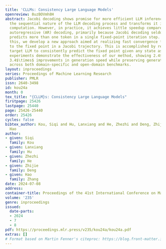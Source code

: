 ```yaml
---
title: 'CLLMs: Consistency Large Language Models'
openreview: 8uzBOVmh8H
abstract: Jacobi decoding shows promise for more efficient LLM inference as it breaks
  the sequential nature of the LLM decoding process and transforms it into more parallelizable
  computation. However, in practice, it achieves little speedup compared to traditional
  autoregressive (AR) decoding, primarily because Jacobi decoding seldom accurately
  predicts more than one token in a single fixed-point iteration step. To address
  this, we develop a new approach aimed at realizing fast convergence from any state
  to the fixed point in a Jacobi trajectory. This is accomplished by refining the
  target LLM to consistently predict the fixed point given any state as input. Extensive
  experiments demonstrate the effectiveness of our method, showing 2.4$\times$ to
  3.4$\times$ improvements in generation speed while preserving generation quality
  across both domain-specific and open-domain benchmarks.
layout: inproceedings
series: Proceedings of Machine Learning Research
publisher: PMLR
issn: 2640-3498
id: kou24a
month: 0
tex_title: "{CLLM}s: Consistency Large Language Models"
firstpage: 25426
lastpage: 25440
page: 25426-25440
order: 25426
cycles: false
bibtex_author: Kou, Siqi and Hu, Lanxiang and He, Zhezhi and Deng, Zhijie and Zhang,
  Hao
author:
- given: Siqi
  family: Kou
- given: Lanxiang
  family: Hu
- given: Zhezhi
  family: He
- given: Zhijie
  family: Deng
- given: Hao
  family: Zhang
date: 2024-07-08
address:
container-title: Proceedings of the 41st International Conference on Machine Learning
volume: '235'
genre: inproceedings
issued:
  date-parts:
  - 2024
  - 7
  - 8
pdf: https://proceedings.mlr.press/v235/kou24a/kou24a.pdf
extras: []
# Format based on Martin Fenner's citeproc: https://blog.front-matter.io/posts/citeproc-yaml-for-bibliographies/
---
```

